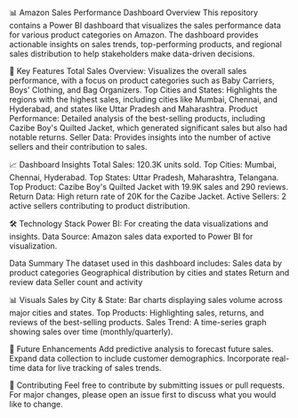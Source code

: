 📊 Amazon Sales Performance Dashboard
Overview
This repository contains a Power BI dashboard that visualizes the sales performance data for various product categories on Amazon. The dashboard provides actionable insights on sales trends, top-performing products, and regional sales distribution to help stakeholders make data-driven decisions.

🚀 Key Features
Total Sales Overview: Visualizes the overall sales performance, with a focus on product categories such as Baby Carriers, Boys' Clothing, and Bag Organizers.
Top Cities and States: Highlights the regions with the highest sales, including cities like Mumbai, Chennai, and Hyderabad, and states like Uttar Pradesh and Maharashtra.
Product Performance: Detailed analysis of the best-selling products, including Cazibe Boy's Quilted Jacket, which generated significant sales but also had notable returns.
Seller Data: Provides insights into the number of active sellers and their contribution to sales.

📈 Dashboard Insights
Total Sales: 120.3K units sold.
Top Cities: Mumbai, Chennai, Hyderabad.
Top States: Uttar Pradesh, Maharashtra, Telangana.
Top Product: Cazibe Boy's Quilted Jacket with 19.9K sales and 290 reviews.
Return Data: High return rate of 20K for the Cazibe Jacket.
Active Sellers: 2 active sellers contributing to product distribution.

🛠️ Technology Stack
Power BI: For creating the data visualizations and insights.
Data Source: Amazon sales data exported to Power BI for visualization.

 Data Summary
The dataset used in this dashboard includes:
Sales data by product categories
Geographical distribution by cities and states
Return and review data
Seller count and activity

📊 Visuals
Sales by City & State: Bar charts displaying sales volume across major cities and states.
Top Products: Highlighting sales, returns, and reviews of the best-selling products.
Sales Trend: A time-series graph showing sales over time (monthly/quarterly).

🔧 Future Enhancements
Add predictive analysis to forecast future sales.
Expand data collection to include customer demographics.
Incorporate real-time data for live tracking of sales trends.

🤝 Contributing
Feel free to contribute by submitting issues or pull requests. For major changes, please open an issue first to discuss what you would like to change.
